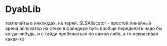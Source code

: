 # DyabLib
темплейты в инклюдах, не теряй.
SLSAllocator - простой линейный арена аллокатор на стеке
в файндере путь вообще переделать надо бы когда-нибудь, и с тайди пробежаться по самой либе, а то некрасивая какая-то
